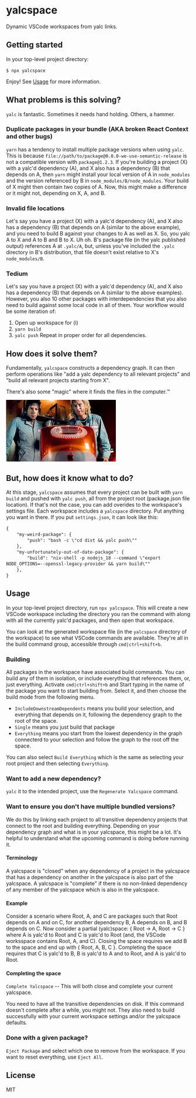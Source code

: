 # yalcspace

Dynamic VSCode workspaces from yalc links.

## Getting started

In your top-level project directory:

```
$ npx yalcspace
```

Enjoy! See [Usage](#usage) for more information.

## What problems is this solving?

`yalc` is fantastic. Sometimes it needs hand holding. Others, a hammer.

### Duplicate packages in your bundle (AKA broken React Context and other bugs)

`yarn` has a tendency to install multiple package versions when using `yalc`. This is because `file://path/to/package@0.0.0-we-use-semantic-release` is not a compatible version with `package@1.2.3`. If you're building a project (X) with a yalc'd dependency (A), and X also has a dependency (B) that depends on A, then `yarn` might install your local version of A in `node_modules` and the version referenced by B in `node_modules/B/node_modules`. Your build of X might then contain two copies of A. Now, this might make a difference or it might not, depending on X, A, and B.

### Invalid file locations

Let's say you have a project (X) with a yalc'd dependency (A), and X also has a dependency (B) that depends on A (similar to the above example), and you need to build B against your changes to A as well as X. So, you yalc A to X and A to B and B to X. Uh oh. B's package file (in the yalc published output) references A at `.yalc/A`, but, unless you've included the `.yalc` directory in B's distribution, that file doesn't exist relative to X's `node_modules/B`.

### Tedium

Let's say you have a project (X) with a yalc'd dependency (A), and X also has a dependency (B) that depends on A (similar to the above examples). However, you also 10 other packages with interdependencies that you also need to build against some local code in all of them. Your workflow would be some iteration of:
1. Open up workspace for (i)
2. `yarn build`
3. `yalc push`
Repeat in proper order for all dependencies.

## How does it solve them?

Fundamentally, `yalcspace` constructs a dependency graph. It can then perform operations like "add a yalc dependency to all relevant projects" and "build all relevant projects starting from X".

There's also some "magic" where it finds the files in the computer.™

![zoolander](doc/images/zoolander.jpeg)

## But, how does it know what to do?

At this stage, `yalcspace` assumes that every project can be built with `yarn build` and pushed with `yalc push`, all from the project root (package.json file location). If that's not the case, you can add overides to the workspace's settings file. Each workspace includes a `yalcspace` directory. Put anything you want in there. If you put `settings.json`, it can look like this:
```
{
	"my-weird-package": {
		"push": "bash -c \"cd dist && yalc push\""
	},
	"my-unfortunately-out-of-date-package": {
		"build": "nix-shell -p nodejs_18 --command \"export NODE_OPTIONS=--openssl-legacy-provider && yarn build\""
	},
}
```

## Usage

In your top-level project directory, run `npx yalcspace`. This will create a new VSCode workspace including the directory you ran the command with along with all the currently yalc'd packages, and then open that workspace.

You can look at the generated workspace file (in the `yalcspace` directory of the workspace) to see what VSCode commands are available. They're all in the build command group, accessible through `cmd|ctrl+shift+b`.

### Building

All packages in the workspace have associated build commands. You can build any of them in isolation, or include everything that references them, or, just everything. Activate `cmd|ctrl+shift+b` and Start typing in the name of the package you want to start building from. Select it, and then choose the build mode from the following menu.
- `IncludeDownstreamDependents` means you build your selection, and everything that depends on it, following the dependency graph to the root of the space.
- `Single` means you just build that package
- `Everything` means you start from the lowest dependency in the graph connecterd to your selection and follow the graph to the root off the space.

You can also select `Build Everything` which is the same as selecting your root project and then selecting `Everything`.

### Want to add a new dependency?

`yalc` it to the intended project, use the `Regenerate Yalcspace` command.

### Want to ensure you don't have multiple bundled versions?

We do this by linking each project to all transitive dependency projects that connect to the root and building everything. Depending on your dependency graph and what is in your yalcspace, this might be a lot. It's helpful to understand what the upcoming command is doing before running it.

#### Terminology

A yalcspace is "closed" when any dependency of a project in the yalcspace that has a dependency on another in the yalcspace is also part of the yalcspace.
A yalcspace is "complete" if there is no non-linked dependency of any member of the yalcspace which is also in the yalcspace.

#### Example

Consider a scenario where Root, A, and C are packages such that Root depends on A and on C, for another dependency B, A depends on B, and B depends on C.
Now consider a partial (yalc)space: { Root -> A, Root -> C } where A is yalc'd to Root and C is yalc'd to Root (and, the VSCode worksspace contains Root, A, and C).
Closing the space requires we add B to the space and end up with { Root, A, B, C }.
Completing the space requires that C is yalc'd to B, B is yalc'd to A and to Root, and A is yalc'd to Root.

#### Completing the space

`Complete Yalcspace` -- This will both close and complete your current yalcspace.

You need to have all the transitive dependencies on disk. If this command doesn't complete after a while, you might not. They also need to build successfully with your current workspace settings and/or the yalcspace defaults.

### Done with a given package?

`Eject Package` and select which one to remove from the workspace. If you want to reset everything, use `Eject All`.

## License

MIT
